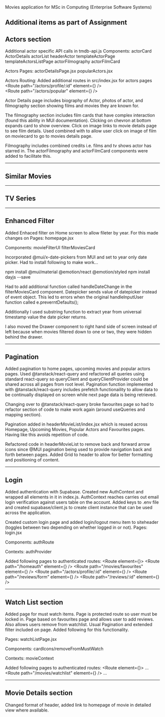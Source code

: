 Movies application for MSc in Computing (Enterprise Software Systems)

Additional items as part of Assignment
---------------------------------------------------------------------
Actors section
---------------------------------------------------------------------
Additional actor specific API calls in tmdb-api.js
Components:
    actorCard
    ActorDetails
    actorList
    headerActor
    templateActorPage
    templateActorsListPage
    actorFilmography
    actorFilmCard

Actors Pages:
    actorDetailsPage.jsx
    popularActors.jsx

Actors Routing:
    Added additional routes in src/index.jsx for actors pages
        <Route path="/actors/profile/:id" element={<ActorDetailsPage/>} />          
        <Route path="/actors/popular" element={<PopularActorsPage/>} />  

Actor Details page includes biography of Actor, photos of actor, and filmography section showing films and movies they are known for.

The filmography section includes film cards that have complex interaction (found this ability in MUI documentation). 
    Clicking on chevron at bottom expands card to show overview. 
    Click on image links to movie details page to see film details. 
    Used <CardActionArea> combined with <Link> to allow user click on image of film on moviecard to go to movies details page.

Filmography includes combined credits i.e. films and tv shows actor has starred in. The actorFilmography and actorFilmCard components were added to facilitate this.

---------------------------------------------------------------------
Similar Movies
---------------------------------------------------------------------

---------------------------------------------------------------------
TV Series
---------------------------------------------------------------------

---------------------------------------------------------------------
Enhanced Filter
---------------------------------------------------------------------
Added Enhaced filter on Home screen to allow fileter by year. For this made changes on 
Pages:
    homepage.jsx

Components:
    movieFilterUI
    filterMoviesCard

Incorporated @mui/x-date-pickers from MUI and set to year only date picker.
Had to install following to make work...

npm install @mui/material @emotion/react @emotion/styled
npm install dayjs --save

Had to add additional function called handleDateChange in the filterMoviesCard component. Datepicker sends value of datepicker instead of event object. This led to errors when the original handleInputUser function called e.preverntDefaults(); 

Additionally I used substring function to extract year from universal timestamp value the date picker returns.

I also moved the Drawer component to right hand side of screen instead of left because when movies filtered down to one  or two, they were hidden behind the drawer.

---------------------------------------------------------------------
Pagination
---------------------------------------------------------------------

Added pagination to home pages, upcoming movies and popular actors pages. Used @tanstack/react-query and refactored all queries using standard react-query so queryClient and queryClientProvider could be shared across all pages from root level. Pagination function implemented with @tanstack/react-query includes prefetch functionaility to allow data to be continually displayed on screen while next page data is being retrieved.

Changing over to @tanstack/react-query broke favourites page so had to refactor section of code to make work again (around useQueries and mapping section). 

Pagination added in headerMovieList/index.jsx which is reused across Homepage, Upcoming Movies, Popular Actors and Favourites pages. Having like this avoids repetition of code. 

Refactored code in headerMovieList to remove back and forward arrow icons since @MUI pagination being used to provide navigation back and forth between pages. Added Grid to header to allow for better formatting and positioning of content. 

---------------------------------------------------------------------
Login
---------------------------------------------------------------------

Added authentication with Supabase. Created new AuthContext and wrapped all elements in it in index.js. AuthContext reaches carries out email login verification against users table on the account. Added keys to .env file and created supabase/client.js to create client instance that can be used across the application.

Created custom login page and added login/logout menu item to siteheader (toggles between two depending on whether logged in or not). 
Pages:
    login.jsx

Components:
    authRoute

Contexts:
    authProvider

Added following pages to authenticated routes:
    <Route element={<AuthRoute />}>
        <Route path="/homeauth" element={<Home />} />
        <Route path="/movies/favourites" element={<FavouriteMoviesPage />} />
        <Route path="/actors/profile/:id" element={<ActorDetailsPage />} />
        <Route path="/reviews/form" element={<AddMovieReviewPage />} />
        <Route path="/reviews/:id" element={<MovieReviewPage />} />
    </Route>

---------------------------------------------------------------------
Watch List section
---------------------------------------------------------------------
Added page for must watch items. Page is protected route so user must be locked in. Page based on favourites page and allows user to add reviews. Also allows users remove from watchlist. Usual Pagination and extended filter included on page. Added following for this functionality.

Pages:
    watchListPage.jsx

Components:
    cardIcons/removeFromMustWatch

Contexts:
    movieContext

Added following pages to authenticated routes:
    <Route element={<AuthRoute />}>
        ...
        <Route path="/movies/watchlist" element={<WatchlistMoviesPage />} />
        ...
    </Route>

---------------------------------------------------------------------
Movie Details section
---------------------------------------------------------------------
Changed format of header, added link to homepage of movie in detailed view where available.